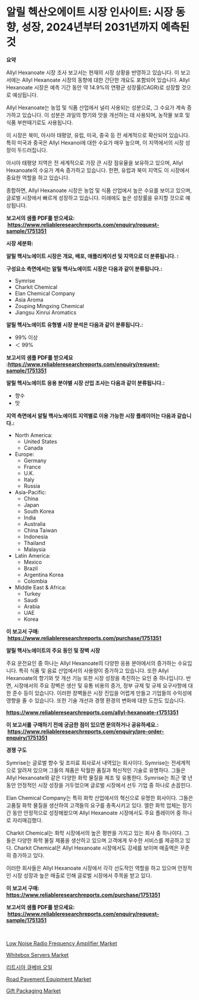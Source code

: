 <p><h1>알릴 헥산오에이트 시장 인사이트: 시장 동향, 성장, 2024년부터 2031년까지 예측된 것</h1></p><p><strong>요약</strong></p>
<p><p>Allyl Hexanoate 시장 조사 보고서는 현재의 시장 상황을 반영하고 있습니다. 이 보고서에는 Allyl Hexanoate 시장의 동향에 대한 간단한 개요도 포함되어 있습니다. Allyl Hexanoate 시장은 예측 기간 동안 약 14.9%의 연평균 성장률(CAGR)로 성장할 것으로 예상됩니다.</p><p>Allyl Hexanoate는 농업 및 식품 산업에서 널리 사용되는 성분으로, 그 수요가 계속 증가하고 있습니다. 이 성분은 과일의 향기와 맛을 개선하는 데 사용되며, 농작물 보호 및 식품 부판때기로도 사용됩니다.</p><p>이 시장은 북미, 아시아 태평양, 유럽, 미국, 중국 등 전 세계적으로 확산되어 있습니다. 특히 미국과 중국은 Allyl Hexanoi에 대한 수요가 매우 높으며, 이 지역에서의 시장 성장이 두드러집니다.</p><p>아시아 태평양 지역은 전 세계적으로 가장 큰 시장 점유율을 보유하고 있으며, Allyl Hexanoate의 수요가 계속 증가하고 있습니다. 한편, 유럽과 북미 지역도 이 시장에서 중요한 역할을 하고 있습니다.</p><p>종합하면, Allyl Hexanoate 시장은 농업 및 식품 산업에서 높은 수요를 보이고 있으며, 글로벌 시장에서 빠르게 성장하고 있습니다. 미래에도 높은 성장률을 유지할 것으로 예상됩니다.</p></p>
<p><strong>보고서의 샘플 PDF를 받으세요: &nbsp;<a href="https://www.reliableresearchreports.com/enquiry/request-sample/1751351">https://www.reliableresearchreports.com/enquiry/request-sample/1751351</a></strong></p>
<p><strong>시장 세분화:</strong></p>
<p><strong> 알릴 헥사노에이트 시장은 개요, 배포, 애플리케이션 및 지역으로 더 분류됩니다. :</strong></p>
<p><strong>구성요소 측면에서는 알릴 헥사노에이트 시장은 다음과 같이 분류됩니다.:</strong></p>
<p><ul><li>Symrise</li><li>Charkit Chemical</li><li>Elan Chemical Company</li><li>Asia Aroma</li><li>Zouping Mingxing Chemical</li><li>Jiangsu Xinrui Aromatics</li></ul></p>
<p><strong> 알릴 헥사노에이트 유형별 시장 분석은 다음과 같이 분류됩니다.:</strong></p>
<p><ul><li>99% 이상</li><li>＜ 99%</li></ul></p>
<p><strong>보고서의 샘플 PDF를 받으세요 :<a href="https://www.reliableresearchreports.com/enquiry/request-sample/1751351">https://www.reliableresearchreports.com/enquiry/request-sample/1751351</a></strong></p>
<p><strong> 알릴 헥사노에이트 응용 분야별 시장 산업 조사는 다음과 같이 분류됩니다.:</strong></p>
<p><ul><li>향수</li><li>맛</li></ul></p>
<p><strong>지역 측면에서 알릴 헥사노에이트 지역별로 이용 가능한 시장 플레이어는 다음과 같습니다.:</strong></p>
<p><ul>
    <li>
        North America:
        <ul>
            <li>United States</li>
            <li>Canada</li>
        </ul>
    </li>
    <li>
        Europe:
        <ul>
            <li>Germany</li>
            <li>France</li>
            <li>U.K.</li>
            <li>Italy</li>
            <li>Russia</li>
        </ul>
    </li>
    <li>
        Asia-Pacific:
        <ul>
            <li>China</li>
            <li>Japan</li>
            <li>South Korea</li>
            <li>India</li>
            <li>Australia</li>
            <li>China Taiwan</li>
            <li>Indonesia</li>
            <li>Thailand</li>
            <li>Malaysia</li>
        </ul>
    </li>
    <li>
        Latin America:
        <ul>
            <li>Mexico</li>
            <li>Brazil</li>
            <li>Argentina Korea</li>
            <li>Colombia</li>
        </ul>
    </li>
    <li>
        Middle East & Africa:
        <ul>
            <li>Turkey</li>
            <li>Saudi</li>
            <li>Arabia</li>
            <li>UAE</li>
            <li>Korea</li>
        </ul>
    </li>
    </ul></p>
<p><strong>이 보고서 구매: &nbsp;<a href="https://www.reliableresearchreports.com/purchase/1751351">https://www.reliableresearchreports.com/purchase/1751351</a></strong></p>
<p><strong>알릴 헥사노에이트의 주요 동인 및 장벽 시장</strong></p>
<p><p>주요 운전요인 중 하나는 Allyl Hexanoate의 다양한 응용 분야에서의 증가하는 수요입니다. 특히 식품 및 음료 산업에서의 사용량이 증가하고 있습니다. 또한 Allyl Hexanoate의 향기와 맛 개선 기능 또한 시장 성장을 촉진하는 요인 중 하나입니다. 반면, 시장에서의 주요 장벽은 생산 및 유통 비용의 증가, 정부 규제 및 규제 요구사항에 대한 준수 등이 있습니다. 이러한 장벽들은 시장 진입을 어렵게 만들고 기업들의 수익성에 영향을 줄 수 있습니다. 또한 기술 개선과 경쟁 환경의 변화에 대한 도전도 있습니다.</p></p>
<p><strong><a href="https://www.reliableresearchreports.com/allyl-hexanoate-r1751351">https://www.reliableresearchreports.com/allyl-hexanoate-r1751351</a></strong></p>
<p><strong>이 보고서를 구매하기 전에 궁금한 점이 있으면 문의하거나 공유하세요.: &nbsp;<a href="https://www.reliableresearchreports.com/enquiry/pre-order-enquiry/1751351">https://www.reliableresearchreports.com/enquiry/pre-order-enquiry/1751351</a></strong></p>
<p><strong>경쟁 구도</strong></p>
<p><p>Symrise는 글로벌 향수 및 조미료 회사로서 내역있는 회사이다. Symrise는 전세계적으로 알려져 있으며 그들의 제품은 탁월한 품질과 혁신적인 기술로 유명하다. 그들은 Allyl Hexanoate와 같은 다양한 화학 물질을 제조 및 유통한다. Symrise는 최근 몇 년 동안 안정적인 시장 성장을 거두었으며 글로벌 시장에서 선두 기업 중 하나로 손꼽힌다.</p><p>Elan Chemical Company는 특히 화학 산업에서의 혁신으로 유명한 회사이다. 그들은 고품질 화학 물질을 생산하여 고객들의 요구를 충족시키고 있다. 엘란 화학 업체는 장기간 동안 안정적으로 성장해왔으며 Allyl Hexanoate 시장에서도 주요 플레이어 중 하나로 자리매김했다.</p><p>Charkit Chemical는 화학 시장에서의 높은 평판을 가지고 있는 회사 중 하나이다. 그들은 다양한 화학 물질 제품을 생산하고 있으며 고객에게 우수한 서비스를 제공하고 있다. Charkit Chemical은 Allyl Hexanoate 시장에서도 강세를 보이며 매출액은 꾸준히 증가하고 있다.</p><p>이러한 회사들은 Allyl Hexanoate 시장에서 각각 선도적인 역할을 하고 있으며 안정적인 시장 성장과 높은 매출로 인해 글로벌 시장에서 주목을 받고 있다.</p></p>
<p><strong>이 보고서 구매: &nbsp; <a href="https://www.reliableresearchreports.com/purchase/1751351">https://www.reliableresearchreports.com/purchase/1751351</a></strong></p>
<p><strong>보고서의 샘플 PDF를 받으세요: &nbsp;<a href="https://www.reliableresearchreports.com/enquiry/request-sample/1751351">https://www.reliableresearchreports.com/enquiry/request-sample/1751351</a></strong><strong></strong></p>
<p>&nbsp;</p>
<p><p><a href="https://woozy-pyroraptor-a1f.notion.site/Low-Noise-Radio-Frequency-Amplifier-Market-Outlook-Industry-Overview-and-Forecast-2024-to-2031-638b265e2d8b4bab891b64cce5b78329">Low Noise Radio Frequency Amplifier Market</a></p><p><a href="https://view.publitas.com/reportprime-1/whitebox-servers-market-analysis-and-sze-forecasted-for-period-from-2024-to-2031/">Whitebox Servers Market</a></p><p><a href="https://github.com/Hubertstyenger6685/Market-Research-Report-List-1/blob/main/591272323232.md">리트시아 큐베바 오일</a></p><p><a href="https://github.com/Paul14Anderson63/Market-Research-Report-List-3/blob/main/road-pavement-equipment-market.md">Road Pavement Equipment Market</a></p><p><a href="https://github.com/mabutironaldo/Market-Research-Report-List-4/blob/main/gift-packaging-market.md">Gift Packaging Market</a></p></p>
